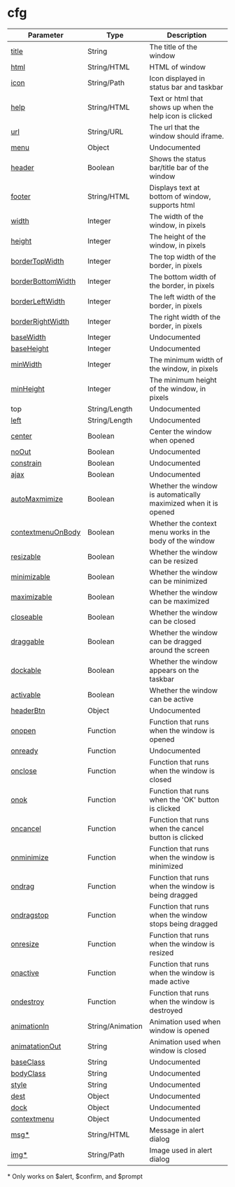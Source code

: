 # cfg

| Parameter                             | Type             | Description                                                     |
| ------------------------------------- | ---------------- | --------------------------------------------------------------- |
| [title](broken-reference)             | String           | The title of the window                                         |
| [html](broken-reference)              | String/HTML      | HTML of window                                                  |
| [icon](broken-reference)              | String/Path      | Icon displayed in status bar and taskbar                        |
| [help](broken-reference)              | String/HTML      | Text or html that shows up when the help icon is clicked        |
| [url](broken-reference)               | String/URL       | The url that the window should iframe.                          |
| [menu](../wininstance/menu.md)        | Object           | Undocumented                                                    |
| [header](broken-reference)            | Boolean          | Shows the status bar/title bar of the window                    |
| [footer](broken-reference)            | String/HTML      | Displays text at bottom of window, supports html                |
| [width](broken-reference)             | Integer          | The width of the window, in pixels                              |
| [height](broken-reference)            | Integer          | The height of the window, in pixels                             |
| [borderTopWidth](broken-reference)    | Integer          | The top width of the border, in pixels                          |
| [borderBottomWidth](broken-reference) | Integer          | The bottom width of the border, in pixels                       |
| [borderLeftWidth](broken-reference)   | Integer          | The left width of the border, in pixels                         |
| [borderRightWidth](broken-reference)  | Integer          | The right width of the border, in pixels                        |
| [baseWidth](broken-reference)         | Integer          | Undocumented                                                    |
| [baseHeight](broken-reference)        | Integer          | Undocumented                                                    |
| [minWidth](broken-reference)          | Integer          | The minimum width of the window, in pixels                      |
| [minHeight](broken-reference)         | Integer          | The minimum height of the window, in pixels                     |
| top                                   | String/Length    | Undocumented                                                    |
| [left](broken-reference)              | String/Length    | Undocumented                                                    |
| [center](broken-reference)            | Boolean          | Center the window when opened                                   |
| [noOut](broken-reference)             | Boolean          | Undocumented                                                    |
| [constrain](broken-reference)         | Boolean          | Undocumented                                                    |
| [ajax](broken-reference)              | Boolean          | Undocumented                                                    |
| [autoMaxmimize](broken-reference)     | Boolean          | Whether the window is automatically maximized when it is opened |
| [contextmenuOnBody](broken-reference) | Boolean          | Whether the context menu works in the body of the window        |
| [resizable](broken-reference)         | Boolean          | Whether the window can be resized                               |
| [minimizable](broken-reference)       | Boolean          | Whether the window can be minimized                             |
| [maximizable](broken-reference)       | Boolean          | Whether the window can be maximized                             |
| [closeable](broken-reference)         | Boolean          | Whether the window can be closed                                |
| [draggable](broken-reference)         | Boolean          | Whether the window can be dragged around the screen             |
| [dockable](broken-reference)          | Boolean          | Whether the window appears on the taskbar                       |
| [activable](broken-reference)         | Boolean          | Whether the window can be active                                |
| [headerBtn](broken-reference)         | Object           | Undocumented                                                    |
| [onopen](broken-reference)            | Function         | Function that runs when the window is opened                    |
| [onready](broken-reference)           | Function         | Undocumented                                                    |
| [onclose](broken-reference)           | Function         | Function that runs when the window is closed                    |
| [onok](broken-reference)              | Function         | Function that runs when the 'OK' button is clicked              |
| [oncancel](broken-reference)          | Function         | Function that runs when the cancel button is clicked            |
| [onminimize](broken-reference)        | Function         | Function that runs when the window is minimized                 |
| [ondrag](broken-reference)            | Function         | Function that runs when the window is being dragged             |
| [ondragstop](broken-reference)        | Function         | Function that runs when the window stops being dragged          |
| [onresize](broken-reference)          | Function         | Function that runs when the window is resized                   |
| [onactive](broken-reference)          | Function         | Function that runs when the window is made active               |
| [ondestroy](broken-reference)         | Function         | Function that runs when the window is destroyed                 |
| [animationIn](broken-reference)       | String/Animation | Animation used when window is opened                            |
| [animatationOut](broken-reference)    | String           | Animation used when window is closed                            |
| [baseClass](broken-reference)         | String           | Undocumented                                                    |
| [bodyClass](broken-reference)         | String           | Undocumented                                                    |
| [style](broken-reference)             | String           | Undocumented                                                    |
| [dest](broken-reference)              | Object           | Undocumented                                                    |
| [dock](broken-reference)              | Object           | Undocumented                                                    |
| [contextmenu](broken-reference)       | Object           | Undocumented                                                    |
| [msg\*](broken-reference)             | String/HTML      | Message in alert dialog                                         |
| [img\*](broken-reference)             | String/Path      | Image used in alert dialog                                      |

\* Only works on $alert, $confirm, and $prompt
